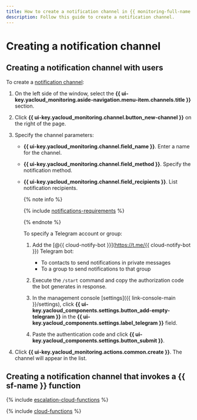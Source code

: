 ```yaml
---
title: How to create a notification channel in {{ monitoring-full-name }}
description: Follow this guide to create a notification channel.
---
```


# Creating a notification channel

## Creating a notification channel with users

To create a [notification channel](../../concepts/alerting/notification-channel.md):

1. On the left side of the window, select the **{{ ui-key.yacloud_monitoring.aside-navigation.menu-item.channels.title }}** section.
1. Click **{{ ui-key.yacloud_monitoring.channel.button_new-channel }}** on the right of the page.
1. Specify the channel parameters:
    * **{{ ui-key.yacloud_monitoring.channel.field_name }}**. Enter a name for the channel.
    * **{{ ui-key.yacloud_monitoring.channel.field_method }}**. Specify the notification method.
    * **{{ ui-key.yacloud_monitoring.channel.field_recipients }}**. List notification recipients.

        {% note info %}

        {% include [notifications-requirements](../../../_includes/monitoring/notifications-requirements.md) %}

        {% endnote %}

        To specify a Telegram account or group:

        1. Add the [@{{ cloud-notify-bot }}](https://t.me/{{ cloud-notify-bot }}) Telegram bot:

            * To contacts to send notifications in private messages
            * To a group to send notifications to that group

        1. Execute the `/start` command and copy the authorization code the bot generates in response.
        1. In the management console [settings]({{ link-console-main }}/settings), click **{{ ui-key.yacloud_components.settings.button_add-empty-telegram }}** in the **{{ ui-key.yacloud_components.settings.label_telegram }}** field.
        1. Paste the authentication code and click **{{ ui-key.yacloud_components.settings.button_submit }}**.

1. Click **{{ ui-key.yacloud_monitoring.actions.common.create }}**. The channel will appear in the list.

## Creating a notification channel that invokes a {{ sf-name }} function

{% include [escalation-cloud-functions](../../../_includes/monitoring/escalation-cloud-functions.md) %}

{% include [cloud-functions](../../../_includes/monitoring/notification-channels-cloud-functions.md) %}
